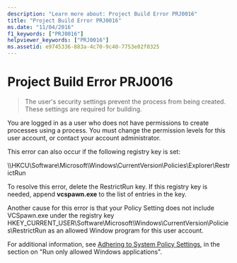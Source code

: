 ```yaml
---
description: "Learn more about: Project Build Error PRJ0016"
title: "Project Build Error PRJ0016"
ms.date: "11/04/2016"
f1_keywords: ["PRJ0016"]
helpviewer_keywords: ["PRJ0016"]
ms.assetid: e9745336-883a-4c70-9c40-7753e02f0325
---
```

# Project Build Error PRJ0016

> The user's security settings prevent the process from being created. These settings are required for building.

You are logged in as a user who does not have permissions to create processes using a process. You must change the permission levels for this user account, or contact your account administrator.

This error can also occur if the following registry key is set:

\\\HKCU\Software\Microsoft\Windows\CurrentVersion\Policies\Explorer\RestrictRun

To resolve this error, delete the RestrictRun key. If this registry key is needed, append **vcspawn.exe** to the list of entries in the key.

Another cause for this error is that your Policy Setting does not include VCSpawn.exe under the registry key HKEY_CURRENT_USER\Software\Microsoft\Windows\CurrentVersion\Policies\RestrictRun as an allowed Window program for this user account.

For additional information, see [Adhering to System Policy Settings](/previous-versions/windows/desktop/Policy/adhering-to-system-policy-settings), in the section on "Run only allowed Windows applications".
